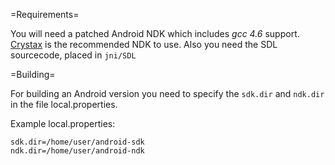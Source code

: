 
=Requirements=

You will need a patched Android NDK which includes _gcc 4.6_ support. [Crystax](http://www.crystax.net/en/android/ndk) is the recommended NDK to use.
Also you need the SDL sourcecode, placed in ```jni/SDL```

=Building=

For building an Android version you need to specify the ```sdk.dir``` and ```ndk.dir``` in the file local.properties.

Example local.properties:
```
sdk.dir=/home/user/android-sdk
ndk.dir=/home/user/android-ndk

```
